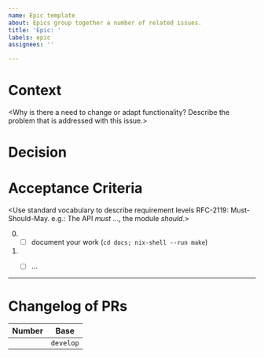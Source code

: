 ```yaml
---
name: Epic template
about: Epics group together a number of related issues.
title: 'Epic: '
labels: epic
assignees: ''

---
```


# Context

<Why is there a need to change or adapt functionality? Describe the problem that is addressed with this issue.>


# Decision

<Indicate all details of decisions for how to proceed.>


# Acceptance Criteria

<Use standard vocabulary to describe requirement levels RFC-2119: Must-Should-May.
e.g.: The API _must_ ..., the module _should_.>

0. - [ ] document your work (`cd docs; nix-shell --run make`)
1. - [ ] ...


---

# Changelog of PRs

| Number    | Base      |
| ---       | ---       |
| [][PR-1] | `develop` |

[PR-1]: https://github.com/input-output-hk/iohk-monitoring-framework/pull/
